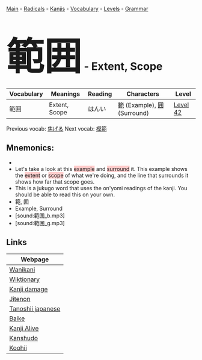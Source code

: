 <style> bigfont {font-size: 100px}</style>
[Main](../README.md) -
[Radicals](../radicals.md) -
[Kanjis](../kanjis.md) -
[Vocabulary](../vocabulary.md) -
[Levels](../levels.md) -
[Grammar](../grammar.md)
# <bigfont> 範囲</bigfont> - Extent, Scope 

| Vocabulary | Meanings | Reading | Characters | Level |
| --- | --- | --- | --- | --- |
| 範囲 | Extent, Scope | はんい |  [範](../kanjis/範.md) (Example), [囲](../kanjis/囲.md) (Surround) | [Level 42](../levels/wk_level42.md) |

Previous vocab: [焦げる](焦げる.md) Next vocab: [模範](模範.md) 

## Mnemonics:

* 
* Let's take a look at this <span style="background-color:#ffcccb"> example</span> and <span style="background-color:#ffcccb"> surround</span> it. This example shows the <span style="background-color:#ffcccb"> extent</span> or <span style="background-color:#ffcccb"> scope</span> of what we're doing, and the line that surrounds it shows how far that scope goes.
* This is a jukugo word that uses the on'yomi readings of the kanji. You should be able to read this on your own.
* 範, 囲
* Example, Surround
* [sound:範囲_b.mp3]
* [sound:範囲_g.mp3]


## Links 

| Webpage |
| --- |
| [Wanikani          ](https://www.wanikani.com/kanji/範囲) |
| [Wiktionary        ](https://en.wiktionary.org/wiki/範囲) |
| [Kanji damage      ](http://www.kanjidamage.com/kanji/search?utf8=✓&q=範囲) |
| [Jitenon           ](https://jitenon.com/kanji/範囲) |
| [Tanoshii japanese ](https://www.tanoshiijapanese.com/dictionary/kanji.cfm?k=範囲) |
| [Baike             ](https://baike.baidu.com/item/範囲) |
| [Kanji Alive       ](https://app.kanjialive.com/範囲) |
| [Kanshudo          ](https://www.kanshudo.com/searchmn?q=範囲) |
| [Koohii            ](https://kanji.koohii.com/study/kanji/範囲) |
